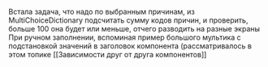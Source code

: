 Встала задача, что надо по выбранным причинам, из MultiChoiceDictionary подсчитать сумму кодов причин, и проверить, больше 100 она будет или меньше, отчего разводить на разные экраны
При ручном заполнении, вспоминая пример большого мультика с подстановкой значений в заголовок компонента (рассматривалось в этом топике [[Зависимости друг от друга компонентов]]

